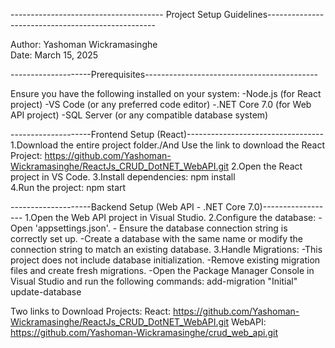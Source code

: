 -------------------------------------- Project Setup Guidelines--------------------------------------------------

Author: Yashoman Wickramasinghe  
Date: March 15, 2025  

--------------------Prerequisites-------------------------------------------

Ensure you have the following installed on your system:
-Node.js (for React project)
-VS Code (or any preferred code editor)
-.NET Core 7.0 (for Web API project)
-SQL Server (or any compatible database system)


--------------------Frontend Setup (React)----------------------------------
1.Download the entire project folder./And Use the link to download the React Project: https://github.com/Yashoman-Wickramasinghe/ReactJs_CRUD_DotNET_WebAPI.git
2.Open the React project in VS Code.
3.Install dependencies: npm install  
4.Run the project: npm start


--------------------Backend Setup (Web API - .NET Core 7.0)------------------
1.Open the Web API project in Visual Studio.
2.Configure the database:
    - Open 'appsettings.json'.
    - Ensure the database connection string is correctly set up.
    -Create a database with the same name or modify the connection string to match an existing database.
3.Handle Migrations:
    -This project does not include database initialization.
    -Remove existing migration files and create fresh migrations.
    -Open the Package Manager Console in Visual Studio and run the following commands:
     	add-migration "Initial"
     	update-database


Two links to Download Projects:
React: https://github.com/Yashoman-Wickramasinghe/ReactJs_CRUD_DotNET_WebAPI.git
WebAPI: https://github.com/Yashoman-Wickramasinghe/crud_web_api.git


